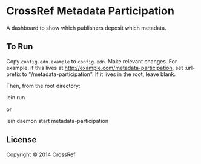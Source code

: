 # CrossRef Metadata Participation

A dashboard to show which publishers deposit which metadata.

## To Run

Copy `config.edn.example` to `config.edn`. Make relevant changes. For example, if this lives at http://example.com/metadata-participation, set :url-prefix to "/metadata-participation". If it lives in the root, leave blank.

Then, from the root directory:

  lein run

or 

  lein daemon start metadata-participation

## License

Copyright © 2014 CrossRef
